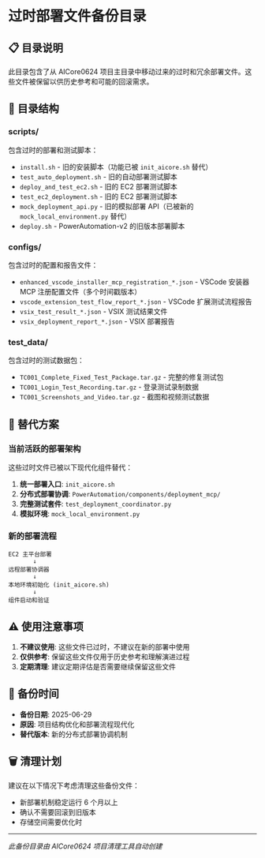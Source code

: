 # 过时部署文件备份目录

## 📋 目录说明

此目录包含了从 AICore0624 项目主目录中移动过来的过时和冗余部署文件。这些文件被保留以供历史参考和可能的回滚需求。

## 📁 目录结构

### scripts/
包含过时的部署和测试脚本：
- `install.sh` - 旧的安装脚本（功能已被 `init_aicore.sh` 替代）
- `test_auto_deployment.sh` - 旧的自动部署测试脚本
- `deploy_and_test_ec2.sh` - 旧的 EC2 部署测试脚本
- `test_ec2_deployment.sh` - 旧的 EC2 部署测试脚本
- `mock_deployment_api.py` - 旧的模拟部署 API（已被新的 `mock_local_environment.py` 替代）
- `deploy.sh` - PowerAutomation-v2 的旧版本部署脚本

### configs/
包含过时的配置和报告文件：
- `enhanced_vscode_installer_mcp_registration_*.json` - VSCode 安装器 MCP 注册配置文件（多个时间戳版本）
- `vscode_extension_test_flow_report_*.json` - VSCode 扩展测试流程报告
- `vsix_test_result_*.json` - VSIX 测试结果文件
- `vsix_deployment_report_*.json` - VSIX 部署报告

### test_data/
包含过时的测试数据包：
- `TC001_Complete_Fixed_Test_Package.tar.gz` - 完整的修复测试包
- `TC001_Login_Test_Recording.tar.gz` - 登录测试录制数据
- `TC001_Screenshots_and_Video.tar.gz` - 截图和视频测试数据

## 🔄 替代方案

### 当前活跃的部署架构
这些过时文件已被以下现代化组件替代：

1. **统一部署入口**: `init_aicore.sh`
2. **分布式部署协调**: `PowerAutomation/components/deployment_mcp/`
3. **完整测试套件**: `test_deployment_coordinator.py`
4. **模拟环境**: `mock_local_environment.py`

### 新的部署流程
```
EC2 主平台部署
       ↓
远程部署协调器
       ↓
本地环境初始化 (init_aicore.sh)
       ↓
组件启动和验证
```

## ⚠️ 使用注意事项

1. **不建议使用**: 这些文件已过时，不建议在新的部署中使用
2. **仅供参考**: 保留这些文件仅用于历史参考和理解演进过程
3. **定期清理**: 建议定期评估是否需要继续保留这些文件

## 📅 备份时间

- **备份日期**: 2025-06-29
- **原因**: 项目结构优化和部署流程现代化
- **替代版本**: 新的分布式部署协调机制

## 🗑️ 清理计划

建议在以下情况下考虑清理这些备份文件：
- 新部署机制稳定运行 6 个月以上
- 确认不需要回滚到旧版本
- 存储空间需要优化时

---

*此备份目录由 AICore0624 项目清理工具自动创建*

